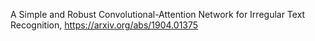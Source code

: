 A Simple and Robust Convolutional-Attention Network for Irregular Text Recognition, <a>https://arxiv.org/abs/1904.01375
